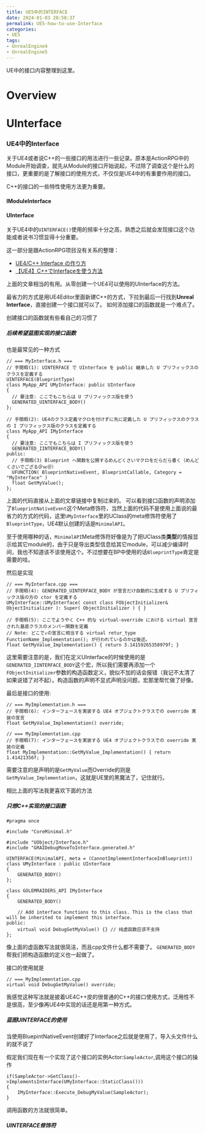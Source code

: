 ```yaml
---
title: UE5中的INTERFACE
date: 2024-01-03 20:58:37
permalink: UE5-how-to-use-Interface
categories:
- UE5
tags:
- UnrealEngine4
- UnrealEngine5
---
```


UE中的接口内容整理到这里。
<!--more-->

# Overview

# UInterface

### UE4中的Interface
关于UE4或者说C++的一些接口的用法进行一些记录。原本是ActionRPG中的Module开始调查，就先从Module的接口开始说起，不过除了调查这个是什么的接口，更重要的是了解接口的使用方式，不仅仅是UE4中的有重要作用的接口。

C++的接口的一些特性使用方法更为重要。

#### IModuleInterface

#### UInterface
关于UE4中的`UINTERFACE()`使用的频率十分之高，熟悉之后就会发现接口这个功能或者说书习惯显得十分重要。

这一部分是跟ActionRPG项目没有关系的整理：
- [UE4/C++ Interface の作り方](https://usagi.hatenablog.jp/entry/2017/07/04/042417)
- [【UE4】C++でInterfaceを使う方法](https://qiita.com/bigengelt/items/12dabebc1bf646f4be13)

上面的文章相当的有用。从零创建一个UE4可以使用的UInterface的方法。

最省力的方式是用UE4Editor里面新建C++的方式，下拉到最后一行找到**Unreal Interface**，直接创建一个接口就可以了。
如何添加接口的函数就是一个难点了。

创建接口的函数就有些看自己的习惯了

##### 后续希望蓝图实现的接口函数
也是最常见的一种方式
```
// === MyInterface.h ===
// 手間暇(1): UINTERFACE で UInterface を public 継承した U プリフィックスのクラスを定義する
UINTERFACE(BlueprintType)
class MyApp_API UMyInterface: public UInterface
{
  // 要注意: ここでもこちらは U プリフィックス版を使う
  GENERATED_UINTERFACE_BODY()
};

// 手間暇(2): UE4のクラス定義マクロを付けずに先に定義した U プリフィックスのクラスの I プリフィックス版のクラスを定義する
class MyApp_API IMyInterface
{
  // 要注意: ここでもこちらは I プリフィックス版を使う
  GENERATED_IINTERFACE_BODY()
public:
  // 手間暇(3) Blueprint へ関数を公開するめんどくさいマクロをだらだら書く（めんどくさいでござる＠ｗ＠）
  UFUNCTION( BlueprintNativeEvent, BlueprintCallable, Category = "MyInterface" )
  float GetMyValue();
};
```
上面的代码直接从上面的文章链接中复制过来的。
可以看到接口函数的声明添加了`BlueprintNativeEvent`这个Meta修饰符，当然上面的代码不是使用上面说的最省力的方式的代码，这里`UMyInterface`里的UClass的meta修饰符使用了`BlueprintType`，UE4默认创建的话是`MinimalAPI`。

至于使用哪种的话，`MinimalAPI`Meta修饰符好像是为了把UClass类**类型**的情报显示给其它module的，由于只是导出类型信息给其它module，可以减少编译时间，我也不知道该不该使用这个。不过想要在BP中使用的话`BlueprintType`肯定是需要的哇。

然后是实现
```
// === MyInterface.cpp ===
// 手間暇(4): GENERATED_UINTERFACE_BODY が宣言だけ自動的に生成する U プリフィックス版の方の ctor を定義する
UMyInterface::UMyInterface( const class FObjectInitializer& ObjectInitializer ): Super( ObjectInitializer ) { }

// 手間暇(5): ここでようやく C++ 的な virtual-override における virtual 宣言された基底クラスのメンバー関数を定義
// Note: どこで↓の宣言に相当する virtual retur_type FunctionName_Implementation(); が行われているのかは後述。
float GetMyValue_Implementation() { return 3.14159265358979f; }
```

这里需要注意的是，我们在定义UInterface的时候使用的是`GENERATED_IINTERFACE_BODY`这个宏，所以我们需要再添加一个`FObjectInitializer`参数的构造函数定义，貌似不加的话会报错（我记不太清了如果说错了对不起）。构造函数的声明不显式声明没问题，宏那里帮忙做了好像。

最后是接口的使用:
```
// === MyImplementation.h ===
// 手間暇(6): インターフェースを実装する UE4 オブジェクトクラスでの override 実装の宣言
float GetMyValue_Implementation() override;

// === MyImplementation.cpp
// 手間暇(7): インターフェースを実装する UE4 オブジェクトクラスでの override 実装の定義
float MyImplementation::GetMyValue_Implementation() { return 1.41421356f; }
```

需要注意的是声明的是`GetMyValue`而Override的则是`GetMyValue_Implementation`，这就是UE里的黑魔法了，记住就行。

相比上面的写法我更喜欢下面的方法
##### 只想C++实现的接口函数
```
#pragma once

#include "CoreMinimal.h"

#include "UObject/Interface.h"
#include "GRAIDebugMoveToInterface.generated.h"

UINTERFACE(MinimalAPI, meta = (CannotImplementInterfaceInBlueprint))
class UMyInterface : public UInterface
{
	GENERATED_BODY()
};

class GOLEMRAIDERS_API IMyInterface
{
	GENERATED_BODY()

	// Add interface functions to this class. This is the class that will be inherited to implement this interface.
public:
    virtual void DebugGetMyValue() {} // 纯虚函数应该不支持
};
```
像上面的虚函数写法就很简洁，而且cpp文件什么都不需要了。
`GENERATED_BODY`帮我们把构造函数的定义也一起做了。

接口的使用就是
```
// === MyImplementation.cpp
virtual void DebugGetMyValue() override;
```

我感觉这种写法就是披着UE4C++皮的很普通的C++的接口使用方式，泛用性不是很高，至少像再UE4中实现的话还是用第一种方式。

##### 蓝图UINTERFACE的使用
当使用BluepintNativeEvent创建好了Interface之后就是使用了，导入头文件什么的就不说了

假定我们现在有一个实现了这个接口的实例Actor:`SampleActor`,调用这个接口的操作
```
if(SampleActor->GetClass()->ImplementsInterface(UMyInterface::StaticClass()))
{
    IMyInterface::Execute_DebugMyValue(SampleActor);
}
```

调用函数的方法就很简单。


##### UINTERFACE修饰符


